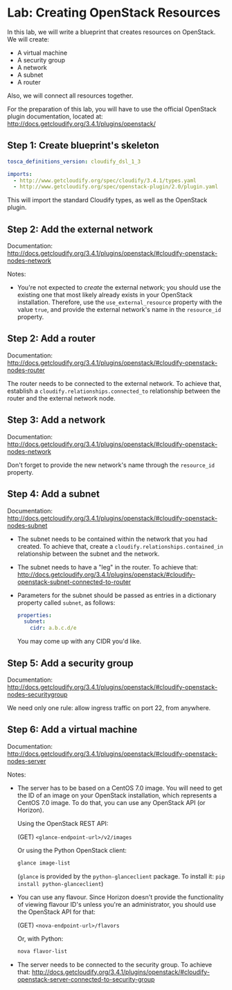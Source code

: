 # Lab: Creating OpenStack Resources

In this lab, we will write a blueprint that creates resources on OpenStack. We will create:

* A virtual machine
* A security group
* A network
* A subnet
* A router

Also, we will connect all resources together.

For the preparation of this lab, you will have to use the official OpenStack plugin documentation, located at: http://docs.getcloudify.org/3.4.1/plugins/openstack/

## Step 1: Create blueprint's skeleton

```yaml
tosca_definitions_version: cloudify_dsl_1_3

imports:
  - http://www.getcloudify.org/spec/cloudify/3.4.1/types.yaml
  - http://www.getcloudify.org/spec/openstack-plugin/2.0/plugin.yaml
```

This will import the standard Cloudify types, as well as the OpenStack plugin.

## Step 2: Add the external network

Documentation: http://docs.getcloudify.org/3.4.1/plugins/openstack/#cloudify-openstack-nodes-network

Notes:

*   You're not expected to *create* the external network; you should use the existing one that most likely already exists
    in your OpenStack installation. Therefore, use the `use_external_resource` property with the value `true`, and provide
    the external network's name in the `resource_id` property.

## Step 2: Add a router

Documentation: http://docs.getcloudify.org/3.4.1/plugins/openstack/#cloudify-openstack-nodes-router

The router needs to be connected to the external network. To achieve that, establish a `cloudify.relationships.connected_to`
relationship between the router and the external network node.

## Step 3: Add a network

Documentation: http://docs.getcloudify.org/3.4.1/plugins/openstack/#cloudify-openstack-nodes-network

Don't forget to provide the new network's name through the `resource_id` property.

## Step 4: Add a subnet

Documentation: http://docs.getcloudify.org/3.4.1/plugins/openstack/#cloudify-openstack-nodes-subnet

*   The subnet needs to be contained within the network that you had created. To achieve that, create a
    `cloudify.relationships.contained_in` relationship between the subnet and the network.

*   The subnet needs to have a "leg" in the router. To achieve that: http://docs.getcloudify.org/3.4.1/plugins/openstack/#cloudify-openstack-subnet-connected-to-router

*   Parameters for the subnet should be passed as entries in a dictionary property called `subnet`, as follows:

    ```yaml
    properties:
      subnet:
        cidr: a.b.c.d/e
    ```
    
    You may come up with any CIDR you'd like.

##  Step 5: Add a security group

Documentation: http://docs.getcloudify.org/3.4.1/plugins/openstack/#cloudify-openstack-nodes-securitygroup

We need only one rule: allow ingress traffic on port 22, from anywhere.

## Step 6: Add a virtual machine

Documentation: http://docs.getcloudify.org/3.4.1/plugins/openstack/#cloudify-openstack-nodes-server

Notes:

*   The server has to be based on a CentOS 7.0 image. You will need to get the ID of an image on your OpenStack installation,
    which represents a CentOS 7.0 image. To do that, you can use any OpenStack API (or Horizon).
    
    Using the OpenStack REST API:
    
    (GET) `<glance-endpoint-url>/v2/images`
    
    Or using the Python OpenStack client:
    
    ```bash
    glance image-list
    ```
    
    (`glance` is provided by the `python-glanceclient` package. To install it: `pip install python-glanceclient`)

*   You can use any flavour. Since Horizon doesn't provide the functionality of viewing flavour ID's unless you're an administrator,
    you should use the OpenStack API for that:
    
    (GET) `<nova-endpoint-url>/flavors`
    
    Or, with Python:
    
    ```bash
    nova flavor-list
    ```

*   The server needs to be connected to the security group. To achieve that: http://docs.getcloudify.org/3.4.1/plugins/openstack/#cloudify-openstack-server-connected-to-security-group
